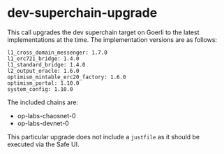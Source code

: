 # dev-superchain-upgrade

This call upgrades the dev superchain target on Goerli to the latest
implementations at the time. The implementation versions are as follows:

```
l1_cross_domain_messenger: 1.7.0
l1_erc721_bridge: 1.4.0
l1_standard_bridge: 1.4.0
l2_output_oracle: 1.6.0
optimism_mintable_erc20_factory: 1.6.0
optimism_portal: 1.10.0
system_config: 1.10.0
```

The included chains are:
- op-labs-chaosnet-0
- op-labs-devnet-0

This particular upgrade does not include a `justfile` as it should be executed
via the Safe UI.

